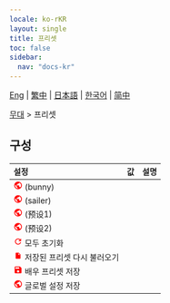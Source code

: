 ```yaml
---
locale: ko-rKR
layout: single
title: 프리셋
toc: false
sidebar:
  nav: "docs-kr"
---
```

[Eng](/dancexr/menu/2025.5/stage/actor_presets) | [繁中](/tw/dancexr/menu/2025.5/stage/actor_presets) | [日本語](/jp/dancexr/menu/2025.5/stage/actor_presets) | [한국어](/kr/dancexr/menu/2025.5/stage/actor_presets) | [简中](/zh/dancexr/menu/2025.5/stage/actor_presets)

[무대](../menu#무대) > 프리셋

## 구성

| 설정 | 값 | 설명 |
| :--- | --- | :--- |
| <img src="/images/icon/ic_globe.png" alt="globe icon"/> (bunny) || 
| <img src="/images/icon/ic_globe.png" alt="globe icon"/> (sailer) || 
| <img src="/images/icon/ic_globe.png" alt="globe icon"/> (预设1) || 
| <img src="/images/icon/ic_globe.png" alt="globe icon"/> (预设2) || 
| <img src="/images/icon/ic_refresh.png" alt="refresh icon"/> 모두 초기화 || 
| <img src="/images/icon/ic_file.png" alt="file icon"/> 저장된 프리셋 다시 불러오기 || 
| <img src="/images/icon/ic_save.png" alt="save icon"/> 배우 프리셋 저장 || 
| <img src="/images/icon/ic_globe.png" alt="globe icon"/> 글로벌 설정 저장 || 
